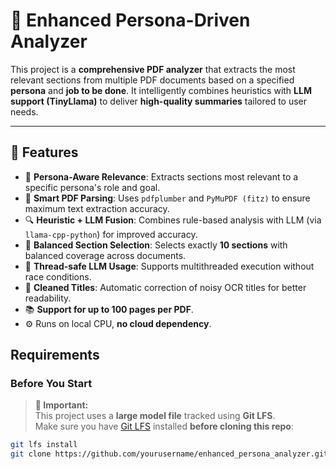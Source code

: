 # 📘 Enhanced Persona-Driven Analyzer

This project is a **comprehensive PDF analyzer** that extracts the most relevant sections from multiple PDF documents based on a specified **persona** and **job to be done**. It intelligently combines heuristics with **LLM support (TinyLlama)** to deliver **high-quality summaries** tailored to user needs.

---

## 🚀 Features

- 🧠 **Persona-Aware Relevance**: Extracts sections most relevant to a specific persona's role and goal.
- 📄 **Smart PDF Parsing**: Uses `pdfplumber` and `PyMuPDF (fitz)` to ensure maximum text extraction accuracy.
- 🔍 **Heuristic + LLM Fusion**: Combines rule-based analysis with LLM (via `llama-cpp-python`) for improved accuracy.
- 🧾 **Balanced Section Selection**: Selects exactly **10 sections** with balanced coverage across documents.
- 🧵 **Thread-safe LLM Usage**: Supports multithreaded execution without race conditions.
- 📝 **Cleaned Titles**: Automatic correction of noisy OCR titles for better readability.
- 📚 **Support for up to 100 pages per PDF**.
- ⚙️ Runs on local CPU, **no cloud dependency**.

## Requirements

### Before You Start

> **📌 Important:**  
> This project uses a **large model file** tracked using **Git LFS**.  
> Make sure you have [Git LFS](https://git-lfs.com/) installed **before cloning this repo**:

```bash
git lfs install
git clone https://github.com/yourusername/enhanced_persona_analyzer.git
